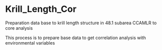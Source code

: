# Krill_Length_Cor
Preparation data base to krill length structure in 48.1 subarea CCAMLR to core analysis

This process is to prepare base data to get correlation analysis with environmental variables